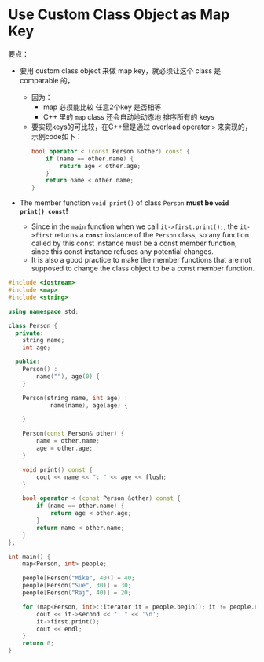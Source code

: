 # Use Custom Class Object as Map Key

要点：
* 要用 custom class object 来做 map key，就必须让这个 class 是 comparable 的，
  * 因为：
    * map 必须能比较 任意2个key 是否相等
    * C++ 里的 `map` class 还会自动地动态地 排序所有的 keys
  * 要实现keys的可比较，在C++里是通过 overload operator `>` 来实现的，示例code如下：
    ```cpp
    bool operator < (const Person &other) const {
        if (name == other.name) {
            return age < other.age;
        }
        return name < other.name;
    }
    ```

* The member function `void print()` of class `Person` **must be `void print() const`!**
  * Since in the `main` function when we call `it->first.print();`, the `it->first` returns a **`const`** instance of the `Person` class, so any function called by this const instance must be a const member function, since this const instance refuses any potential changes.
  * It is also a good practice to make the member functions that are not supposed to change the class object to be a const member function.

```cpp
#include <iostream>
#include <map>
#include <string>

using namespace std;

class Person {
  private:
    string name;
    int age;

  public:
    Person() :
        name(""), age(0) {
    }

	Person(string name, int age) :
			name(name), age(age) {

	}

	Person(const Person& other) {
		name = other.name;
		age = other.age;
	}

	void print() const {
		cout << name << ": " << age << flush;
	}

    bool operator < (const Person &other) const {
        if (name == other.name) {
            return age < other.age;
        }
        return name < other.name;
    }
};

int main() {
    map<Person, int> people;

    people[Person("Mike", 40)] = 40;
    people[Person("Sue", 30)] = 30;
    people[Person("Raj", 40)] = 20;

    for (map<Person, int>::iterator it = people.begin(); it != people.end(); it++) {
        cout << it->second << ": " << '\n';
        it->first.print();
        cout << endl;
    }
    return 0;
}
```
  
